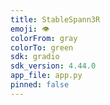 ```yaml
---
title: StableSpann3R
emoji: 👁
colorFrom: gray
colorTo: green
sdk: gradio
sdk_version: 4.44.0
app_file: app.py
pinned: false
---
```



